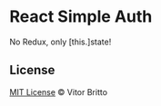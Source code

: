 # React Simple Auth

No Redux, only [this.]state!



## License

[MIT License](http://vitorbritto.mit-license.org/) © Vitor Britto
